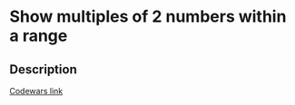# Show multiples of 2 numbers within a range
## Description
[Codewars link](https://www.codewars.com/kata/583989556754d6f4c700018e)

